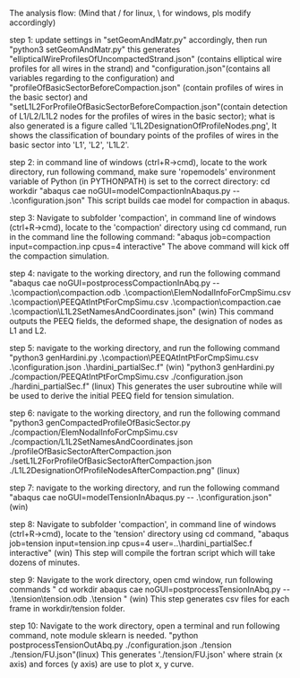 The analysis flow: (Mind that / for linux, \ for windows, pls modify accordingly)

step 1:
update settings in "setGeomAndMatr.py" accordingly, then run
"python3 setGeomAndMatr.py"
this generates "ellipticalWireProfilesOfUncompactedStrand.json" (contains
elliptical wire profiles for all wires in the strand)
and 
"configuration.json"(contains all variables regarding to the configuration)
and
"profileOfBasicSectorBeforeCompaction.json" (contain profiles of wires in the basic sector)
and
"setL1L2ForProfileOfBasicSectorBeforeCompaction.json"(contain detection of L1/L2/L1L2 nodes for the profiles of wires in the basic sector);
what is also generated is a figure called 'L1L2DesignationOfProfileNodes.png',
It shows the classification of boundary points of the profiles of wires in the basic sector into 'L1', 'L2', 'L1L2'.


step 2:
in command line of windows (ctrl+R->cmd), locate to the work directory, 
run following command, make sure 'ropemodels' environment variable of Python (in PYTHONPATH)
is set to the correct directory:
cd workdir
"abaqus cae noGUI=modelCompactionInAbaqus.py -- .\configuration.json"
This script builds cae model for compaction in abaqus.

step 3:
Navigate to subfolder 'compaction', 
in command line of windows (ctrl+R->cmd), locate to the 'compaction' directory using cd command, 
run in the command line the following command:
"abaqus job=compaction input=compaction.inp cpus=4 interactive"
The above command will kick off the compaction simulation.


step 4:
navigate to the working directory, and run the following command
"abaqus cae noGUI=postprocessCompactionInAbq.py -- .\compaction\compaction.odb  .\compaction\ElemNodalInfoForCmpSimu.csv  .\compaction\PEEQAtIntPtForCmpSimu.csv .\compaction\compaction.cae .\compaction\L1L2SetNamesAndCoordinates.json" (win)
This command outputs the PEEQ fields, the deformed shape, the designation of nodes as L1 and L2.


step 5:
navigate to the working directory, and run the following command
"python3 genHardini.py .\compaction\PEEQAtIntPtForCmpSimu.csv .\configuration.json .\hardini_partialSec.f" (win)
"python3 genHardini.py ./compaction/PEEQAtIntPtForCmpSimu.csv ./configuration.json ./hardini_partialSec.f" (linux)
This generates the user subroutine while will be used to derive the initial PEEQ field for tension simulation.

step 6:
navigate to the working directory, and run the following command
"python3 genCompactedProfileOfBasicSector.py ./compaction/ElemNodalInfoForCmpSimu.csv ./compaction/L1L2SetNamesAndCoordinates.json ./profileOfBasicSectorAfterCompaction.json ./setL1L2ForProfileOfBasicSectorAfterCompaction.json ./L1L2DesignationOfProfileNodesAfterCompaction.png" (linux)


step 7:
navigate to the working directory, and run the following command
"abaqus cae noGUI=modelTensionInAbaqus.py -- .\configuration.json" (win)


step 8:
Navigate to subfolder 'compaction', 
in command line of windows (ctrl+R->cmd), locate to the 'tension' directory using cd command, 
"abaqus job=tension input=tension.inp cpus=4 user=..\hardini_partialSec.f interactive" (win)
This step will compile the fortran script which will take dozens of minutes.


step 9:
Navigate to the work directory, open cmd window, run following commands
"
cd workdir
abaqus cae noGUI=postprocessTensionInAbq.py -- .\tension\tension.odb .\tension
" (win)
This step generates csv files for each frame in workdir/tension folder.

step 10:
Navigate to the work directory, open a terminal and run following command, note module sklearn is needed.
"python postprocessTensionOutAbq.py  ./configuration.json ./tension  ./tension/FU.json"(linux)
This generates './tension/FU.json' where strain (x axis) and forces (y axis) are use to plot x, y curve.










